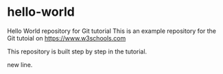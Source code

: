# hello-world

Hello World repository for Git tutorial
This is an example repository for the Git tutoial on https://www.w3schools.com

This repository is built step by step in the tutorial.

new line.
